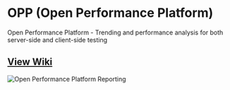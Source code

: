 # OPP (Open Performance Platform)
Open Performance Platform - Trending and performance analysis for both server-side and client-side testing

## [View Wiki](https://github.com/constantcontact/open-performance-platform/wiki)

![Open Performance Platform Reporting](https://raw.githubusercontent.com/constantcontact/open-performance-platform/master/_wiki/images/opp-load-test-reporting.png)
